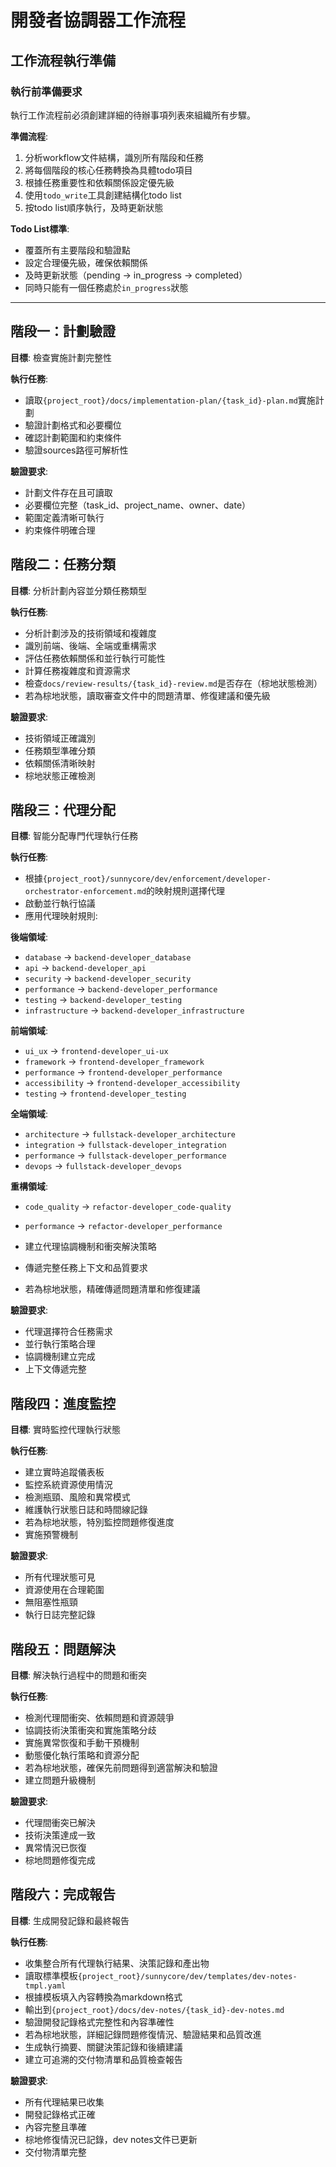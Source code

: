 # 開發者協調器工作流程

## 工作流程執行準備

### 執行前準備要求

執行工作流程前必須創建詳細的待辦事項列表來組織所有步驟。

**準備流程**:
1. 分析workflow文件結構，識別所有階段和任務
2. 將每個階段的核心任務轉換為具體todo項目
3. 根據任務重要性和依賴關係設定優先級
4. 使用`todo_write`工具創建結構化todo list
5. 按todo list順序執行，及時更新狀態

**Todo List標準**:
- 覆蓋所有主要階段和驗證點
- 設定合理優先級，確保依賴關係
- 及時更新狀態（pending → in_progress → completed）
- 同時只能有一個任務處於`in_progress`狀態

---

## 階段一：計劃驗證

**目標**: 檢查實施計劃完整性

**執行任務**:
- 讀取`{project_root}/docs/implementation-plan/{task_id}-plan.md`實施計劃
- 驗證計劃格式和必要欄位
- 確認計劃範圍和約束條件
- 驗證sources路徑可解析性

**驗證要求**:
- 計劃文件存在且可讀取
- 必要欄位完整（task_id、project_name、owner、date）
- 範圍定義清晰可執行
- 約束條件明確合理

## 階段二：任務分類

**目標**: 分析計劃內容並分類任務類型

**執行任務**:
- 分析計劃涉及的技術領域和複雜度
- 識別前端、後端、全端或重構需求
- 評估任務依賴關係和並行執行可能性
- 計算任務複雜度和資源需求
- 檢查`docs/review-results/{task_id}-review.md`是否存在（棕地狀態檢測）
- 若為棕地狀態，讀取審查文件中的問題清單、修復建議和優先級

**驗證要求**:
- 技術領域正確識別
- 任務類型準確分類
- 依賴關係清晰映射
- 棕地狀態正確檢測

## 階段三：代理分配

**目標**: 智能分配專門代理執行任務

**執行任務**:
- 根據`{project_root}/sunnycore/dev/enforcement/developer-orchestrator-enforcement.md`的映射規則選擇代理
- 啟動並行執行協議
- 應用代理映射規則:

**後端領域**:
- `database` → `backend-developer_database`
- `api` → `backend-developer_api`
- `security` → `backend-developer_security`
- `performance` → `backend-developer_performance`
- `testing` → `backend-developer_testing`
- `infrastructure` → `backend-developer_infrastructure`

**前端領域**:
- `ui_ux` → `frontend-developer_ui-ux`
- `framework` → `frontend-developer_framework`
- `performance` → `frontend-developer_performance`
- `accessibility` → `frontend-developer_accessibility`
- `testing` → `frontend-developer_testing`

**全端領域**:
- `architecture` → `fullstack-developer_architecture`
- `integration` → `fullstack-developer_integration`
- `performance` → `fullstack-developer_performance`
- `devops` → `fullstack-developer_devops`

**重構領域**:
- `code_quality` → `refactor-developer_code-quality`
- `performance` → `refactor-developer_performance`

- 建立代理協調機制和衝突解決策略
- 傳遞完整任務上下文和品質要求
- 若為棕地狀態，精確傳遞問題清單和修復建議

**驗證要求**:
- 代理選擇符合任務需求
- 並行執行策略合理
- 協調機制建立完成
- 上下文傳遞完整

## 階段四：進度監控

**目標**: 實時監控代理執行狀態

**執行任務**:
- 建立實時追蹤儀表板
- 監控系統資源使用情況
- 檢測瓶頸、風險和異常模式
- 維護執行狀態日誌和時間線記錄
- 若為棕地狀態，特別監控問題修復進度
- 實施預警機制

**驗證要求**:
- 所有代理狀態可見
- 資源使用在合理範圍
- 無阻塞性瓶頸
- 執行日誌完整記錄

## 階段五：問題解決

**目標**: 解決執行過程中的問題和衝突

**執行任務**:
- 檢測代理間衝突、依賴問題和資源競爭
- 協調技術決策衝突和實施策略分歧
- 實施異常恢復和手動干預機制
- 動態優化執行策略和資源分配
- 若為棕地狀態，確保先前問題得到適當解決和驗證
- 建立問題升級機制

**驗證要求**:
- 代理間衝突已解決
- 技術決策達成一致
- 異常情況已恢復
- 棕地問題修復完成

## 階段六：完成報告

**目標**: 生成開發記錄和最終報告

**執行任務**:
- 收集整合所有代理執行結果、決策記錄和產出物
- 讀取標準模板`{project_root}/sunnycore/dev/templates/dev-notes-tmpl.yaml`
- 根據模板填入內容轉換為markdown格式
- 輸出到`{project_root}/docs/dev-notes/{task_id}-dev-notes.md`
- 驗證開發記錄格式完整性和內容準確性
- 若為棕地狀態，詳細記錄問題修復情況、驗證結果和品質改進
- 生成執行摘要、關鍵決策記錄和後續建議
- 建立可追溯的交付物清單和品質檢查報告

**驗證要求**:
- 所有代理結果已收集
- 開發記錄格式正確
- 內容完整且準確
- 棕地修復情況已記錄，dev notes文件已更新
- 交付物清單完整
